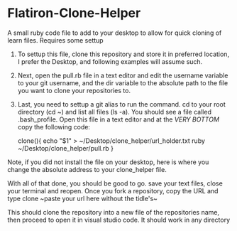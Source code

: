 # Flatiron-Clone-Helper
A small ruby code file to add to your desktop to allow for quick cloning of learn files. Requires some settup


1. To settup this file, clone this repository and store it in preferred location, I prefer the Desktop, and following examples will
assume such.

2. Next, open the pull.rb file in a text editor and edit the username variable to your git username, and the dir
variable to the absolute path to the file you want to clone your repositories to.

3. Last, you need to settup a git alias to run the command. cd to your root directory (cd ~) and list all files (ls -a).
You should see a file called .bash_profile. Open this file in a text editor and at the *VERY BOTTOM* copy the following code:

    clone(){
      echo "$1" > ~/Desktop/clone_helper/url_holder.txt
      ruby ~/Desktop/clone_helper/pull.rb
    }
    
Note, if you did not install the file on your desktop, here is where you change the absolute address to your clone_helper
file.




With all of that done, you should be good to go. save your text files, close your terminal and reopen. Once you fork
a repository, copy the URL and type           clone ~paste your url here without the tidle's~

This should clone the repository into a new file of the repositories name, then proceed to open it in visual studio code.
It should work in any directory
